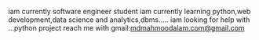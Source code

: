 iam currently software engineer student
iam currently learning python,web development,data science and analytics,dbms.....
iam looking for help with ...python project
reach me with gmail:mdmahmoodalam.com@gmail.com
